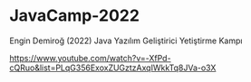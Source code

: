 # JavaCamp-2022

Engin Demiroğ
(2022) Java Yazılım Geliştirici Yetiştirme Kampı

https://www.youtube.com/watch?v=-XfPd-cQRuo&list=PLqG356ExoxZUGztzAxqIWkkTq8JVa-o3X
